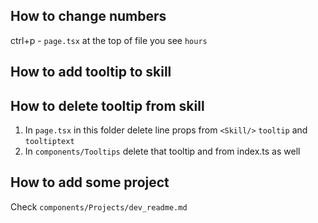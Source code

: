 ## How to change numbers

ctrl+p - `page.tsx` at the top of file you see `hours`

## How to add tooltip to skill

## How to delete tooltip from skill

1. In `page.tsx` in this folder delete line props from `<Skill/>` `tooltip` and `tooltiptext`
2. In `components/Tooltips` delete that tooltip and from index.ts as well

## How to add some project

Check `components/Projects/dev_readme.md`
